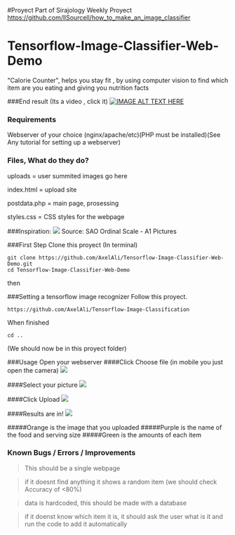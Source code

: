 #Proyect Part of Sirajology Weekly Proyect
https://github.com/llSourcell/how_to_make_an_image_classifier


# Tensorflow-Image-Classifier-Web-Demo
"Calorie Counter", helps you stay fit , by using computer vision to find which item are you eating and giving you nutrition facts

###End result (Its a video , click it)
[![IMAGE ALT TEXT HERE](http://img.youtube.com/vi/ECsLu60n0ss/0.jpg)](http://www.youtube.com/watch?v=ECsLu60n0ss)


### Requirements 

Webserver of your choice (nginx/apache/etc)(PHP must be installed)(See Any tutorial for setting up a webserver)



### Files, What do they do?
uploads = user summited images go here

index.html = upload site

postdata.php = main page, prosessing 

styles.css = CSS styles for the webpage



###Inspiration:
![](http://i.imgur.com/xnZCjTY.jpg)
Source: SAO Ordinal Scale - A1 Pictures

###First Step
Clone this proyect (In terminal)
```
git clone https://github.com/AxelAli/Tensorflow-Image-Classifier-Web-Demo.git
cd Tensorflow-Image-Classifier-Web-Demo
```
then

###Setting a tensorflow image recognizer
Follow this proyect.
```
https://github.com/AxelAli/Tensorflow-Image-Classification
```
When finished 
```
cd ..
```
(We should now be in this proyect folder)


###Usage
Open your webserver
####Click Choose file (in mobile you just open the camera)
![](http://i.imgur.com/TdCnETp.png)

####Select your picture 
![](http://i.imgur.com/mCa64Wt.png)

####Click Upload
![](http://i.imgur.com/7ijbEbW.png)

####Results are in!
![](http://i.imgur.com/HgGTvWh.png)

#####Orange is the image that you uploaded
#####Purple is the name of the food and serving size
#####Green is the amounts of each item


### Known Bugs / Errors / Improvements
>This should be a single webpage

>if it doesnt find anything it shows a random item (we should check Accuracy of <80%)

>data is hardcoded, this should be made with a database

>if it doenst know which item it is, it should ask the user what is it and run the code to add it automatically
